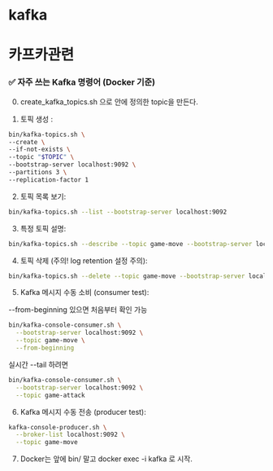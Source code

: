 # kafka
# 카프카관련

### ✅ 자주 쓰는 Kafka 명령어 (Docker 기준)


0. create_kafka_topics.sh 으로 안에 정의한 topic을 만든다. 

1. 토픽 생성 :
```bash
bin/kafka-topics.sh \
--create \
--if-not-exists \
--topic "$TOPIC" \
--bootstrap-server localhost:9092 \
--partitions 3 \
--replication-factor 1
```

2. 토픽 목록 보기:

```bash
bin/kafka-topics.sh --list --bootstrap-server localhost:9092
```

3. 특정 토픽 설명:

```bash
bin/kafka-topics.sh --describe --topic game-move --bootstrap-server localhost:9092
```

4. 토픽 삭제 (주의! log retention 설정 주의):

```bash
bin/kafka-topics.sh --delete --topic game-move --bootstrap-server localhost:9092
```

5. Kafka 메시지 수동 소비 (consumer test):

--from-beginning 있으면 처음부터 확인 가능
```bash
bin/kafka-console-consumer.sh \
  --bootstrap-server localhost:9092 \
  --topic game-move \
  --from-beginning 
```

실시간 --tail 하려면 
```bash
bin/kafka-console-consumer.sh \
  --bootstrap-server localhost:9092 \
  --topic game-attack

```

6. Kafka 메시지 수동 전송 (producer test):

```bash
kafka-console-producer.sh \
  --broker-list localhost:9092 \
  --topic game-move
```

7. Docker는 앞에 bin/ 말고 docker exec -i kafka 로 시작. 